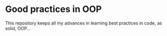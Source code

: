 # Good practices in OOP

This repository keeps all my advances in learning best practices in code, as solid, OOP...
